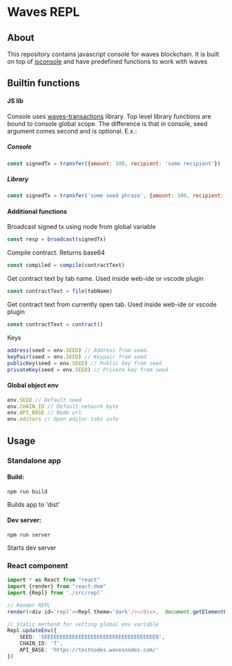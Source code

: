 # Waves REPL
## About
This repository contains javascript console for waves blockchain.
It is built on top of [jsconsole](https://github.com/remy/jsconsole) and have predefined functions to work with waves
## Builtin functions
#### JS lib
Console uses [waves-transactions](https://ebceu4.github.io/waves-transactions/index.html) library. Top level library functions are bound to console global scope.
The difference is that in console, seed argument comes second and is optional.
E.x.:
##### Console
```javascript
const signedTx = transfer({amount: 100, recipient: 'some recipient'})
```
##### Library
```javascript
const signedTx = transfer('some seed phraze', {amount: 100, recipient: 'some recipient'})
```
#### Additional functions
Broadcast signed tx using node from global variable 
```javascript
const resp = broadcast(signedTx)
```
Compile contract. Returns base64
```javascript
const compiled = compile(contractText)
```
Get contract text by tab name. Used inside web-ide or vscode plugin
```javascript
const contractText = file(tabName)
```
Get contract text from currently open tab. Used inside web-ide or vscode plugin
```javascript
const contractText = contract()
```

Keys
```javascript
address(seed = env.SEED) // Address from seed. 
keyPair(seed = env.SEED) // Keypair from seed
publicKey(seed = env.SEED) // Public key from seed
privateKey(seed = env.SEED) // Private key from seed
```
#### Global object env
```javascript
env.SEED // Default seed
env.CHAIN_ID // Default network byte
env.API_BASE // Node url 
env.editors // Open editor tabs info
```
## Usage
### Standalone app
#### Build:
```npm
npm run build
```
Builds app to 'dist'
#### Dev server:
```npm
npm run server
```
Starts dev server
### React component
```typescript jsx
import * as React from "react"
import {render} from "react-dom"
import {Repl} from './src/repl'

// Render REPL
render(<div id='repl'><Repl theme='dark'/></div>,  document.getElementById("root"))

// Static methond for setting global env variable
Repl.updateEnv({
    SEED: 'SEEEEEEEEEEEEEEEEEEEEEEEEEEEEEEEEEEEED',
    CHAIN_ID: 'T',
    API_BASE: 'https://testnodes.wavesnodes.com/'
})
```



